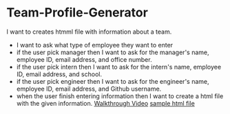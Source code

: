 # Team-Profile-Generator

I want to creates htmml file with information about a team.

- I want to ask what type of employee they want to enter
- if the user pick manager then I want to ask for the manager's name, employee ID, email address, and office number.
- if the user pick intern then I want to ask for the intern's name, employee ID, email address, and school.
- if the user pick engineer then I want to ask for the engineer's name, employee ID, email address, and Github username.
- when the user finish entering information then I want to create a html file with the given information.
  [Walkthrough Video](https://drive.google.com/file/d/1IQkvLbnp7KHN68vIj3SEOcXgYtC1zQLd/view)
  [sample html file](index.html)
